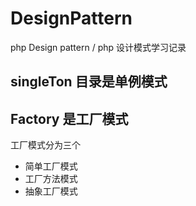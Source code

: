 # DesignPattern
php Design pattern / php 设计模式学习记录

## singleTon 目录是单例模式

## Factory 是工厂模式
工厂模式分为三个
* 简单工厂模式
* 工厂方法模式
* 抽象工厂模式
